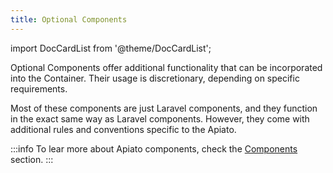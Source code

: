 ```yaml
---
title: Optional Components
---
```


import DocCardList from '@theme/DocCardList';

Optional Components offer additional functionality
that can be incorporated into the Container.
Their usage is discretionary, depending on specific requirements.

Most of these components are just Laravel components,
and they function in the exact same way as Laravel components.
However, they come with additional rules and conventions specific to the Apiato.

:::info
To lear more about Apiato components, check the [Components](../../architecture-concepts/components.md) section.
:::

<DocCardList/>

